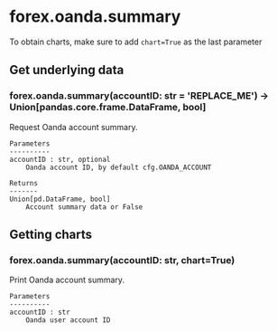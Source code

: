 # forex.oanda.summary

To obtain charts, make sure to add `chart=True` as the last parameter

## Get underlying data 
### forex.oanda.summary(accountID: str = 'REPLACE_ME') -> Union[pandas.core.frame.DataFrame, bool]

Request Oanda account summary.

    Parameters
    ----------
    accountID : str, optional
        Oanda account ID, by default cfg.OANDA_ACCOUNT

    Returns
    -------
    Union[pd.DataFrame, bool]
        Account summary data or False

## Getting charts 
### forex.oanda.summary(accountID: str, chart=True)

Print Oanda account summary.

    Parameters
    ----------
    accountID : str
        Oanda user account ID
